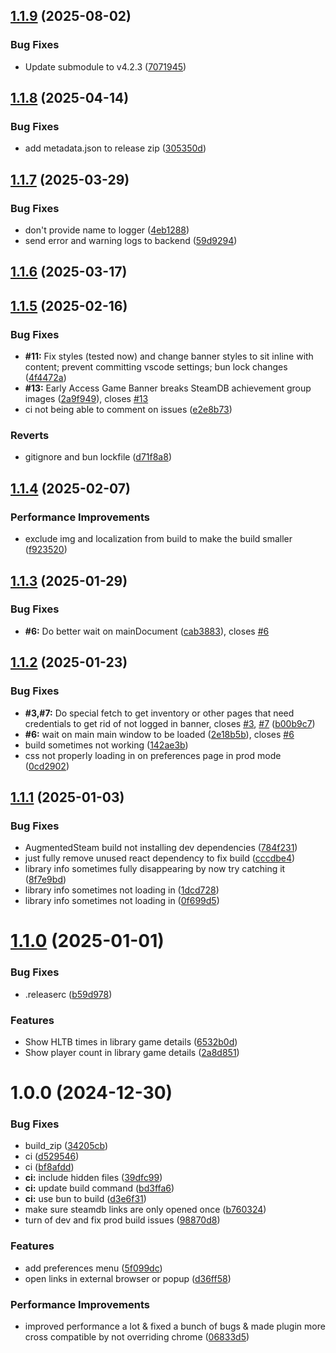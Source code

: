 ## [1.1.9](https://github.com/mythicalforks/AugmentedSteam-Extension-Plugin/compare/v1.1.8...v1.1.9) (2025-08-02)


### Bug Fixes

* Update submodule to v4.2.3 ([7071945](https://github.com/mythicalforks/AugmentedSteam-Extension-Plugin/commit/707194521c8d147e6d320f13ae2d3fa501db5e11))

## [1.1.8](https://github.com/BossSloth/AugmentedSteam-Extension-Plugin/compare/v1.1.7...v1.1.8) (2025-04-14)


### Bug Fixes

* add metadata.json to release zip ([305350d](https://github.com/BossSloth/AugmentedSteam-Extension-Plugin/commit/305350da76f10180459beed55f1f4f1475a29345))

## [1.1.7](https://github.com/BossSloth/AugmentedSteam-Extension-Plugin/compare/v1.1.6...v1.1.7) (2025-03-29)


### Bug Fixes

* don't provide name to logger ([4eb1288](https://github.com/BossSloth/AugmentedSteam-Extension-Plugin/commit/4eb1288345d3a2492963b1554a6a9ab4475b5bc4))
* send error and warning logs to backend ([59d9294](https://github.com/BossSloth/AugmentedSteam-Extension-Plugin/commit/59d9294381b58e378fad2a2bd255380286a4d303))

## [1.1.6](https://github.com/BossSloth/AugmentedSteam-Extension-Plugin/compare/v1.1.5...v1.1.6) (2025-03-17)

## [1.1.5](https://github.com/tddebart/AugmentedSteam-Extension-Plugin/compare/v1.1.4...v1.1.5) (2025-02-16)


### Bug Fixes

* **#11:** Fix styles (tested now) and change banner styles to sit inline with content; prevent committing vscode settings; bun lock changes ([4f4472a](https://github.com/tddebart/AugmentedSteam-Extension-Plugin/commit/4f4472a846ebea542574d360c8c6b3d5b6c72c8a))
* **#13:** Early Access Game Banner breaks SteamDB achievement group images ([2a9f949](https://github.com/tddebart/AugmentedSteam-Extension-Plugin/commit/2a9f94978a7dffff31b2f9e33e46eb85ca23c89e)), closes [#13](https://github.com/tddebart/AugmentedSteam-Extension-Plugin/issues/13)
* ci not being able to comment on issues ([e2e8b73](https://github.com/tddebart/AugmentedSteam-Extension-Plugin/commit/e2e8b739ab15e077735c8b922f3fb3926dfac43a))


### Reverts

* gitignore and bun lockfile ([d71f8a8](https://github.com/tddebart/AugmentedSteam-Extension-Plugin/commit/d71f8a83dfbf2b3842213c4d022ae00f4402595a))

## [1.1.4](https://github.com/tddebart/AugmentedSteam-Extension-Plugin/compare/v1.1.3...v1.1.4) (2025-02-07)


### Performance Improvements

* exclude img and localization from build to make the build smaller ([f923520](https://github.com/tddebart/AugmentedSteam-Extension-Plugin/commit/f923520d498d454601bc9b2ea54dcbe90688bb00))

## [1.1.3](https://github.com/tddebart/AugmentedSteam-Extension-Plugin/compare/v1.1.2...v1.1.3) (2025-01-29)


### Bug Fixes

* **#6:** Do better wait on mainDocument ([cab3883](https://github.com/tddebart/AugmentedSteam-Extension-Plugin/commit/cab3883a4b45f0610e21fc204723609a2d88bf12)), closes [#6](https://github.com/tddebart/AugmentedSteam-Extension-Plugin/issues/6)

## [1.1.2](https://github.com/tddebart/AugmentedSteam-Extension-Plugin/compare/v1.1.1...v1.1.2) (2025-01-23)


### Bug Fixes

* **#3,#7:** Do special fetch to get inventory or other pages that need credentials to get rid of not logged in banner, closes [#3](https://github.com/tddebart/AugmentedSteam-Extension-Plugin/issues/3), [#7](https://github.com/tddebart/AugmentedSteam-Extension-Plugin/issues/7) ([b00b9c7](https://github.com/tddebart/AugmentedSteam-Extension-Plugin/commit/b00b9c7ea64902827956c250681fb91b9e66da4f))
* **#6:** wait on main main window to be loaded ([2e18b5b](https://github.com/tddebart/AugmentedSteam-Extension-Plugin/commit/2e18b5be6ed1ec61671a0d47d4161743a97050c1)), closes [#6](https://github.com/tddebart/AugmentedSteam-Extension-Plugin/issues/6)
* build sometimes not working ([142ae3b](https://github.com/tddebart/AugmentedSteam-Extension-Plugin/commit/142ae3ba73a41c39c2cfc1882efcb96dc2e1ad83))
* css not properly loading in on preferences page in prod mode ([0cd2902](https://github.com/tddebart/AugmentedSteam-Extension-Plugin/commit/0cd2902f1de31b9a01c9b2a8a9e214001e276e47))

## [1.1.1](https://github.com/tddebart/AugmentedSteam-Extension-Plugin/compare/v1.1.0...v1.1.1) (2025-01-03)


### Bug Fixes

* AugmentedSteam build not installing dev dependencies ([784f231](https://github.com/tddebart/AugmentedSteam-Extension-Plugin/commit/784f231398af83b543140f0055b976572bc407e4))
* just fully remove unused react dependency to fix build ([cccdbe4](https://github.com/tddebart/AugmentedSteam-Extension-Plugin/commit/cccdbe4264285b6a2326c7c0b5e258ea3f527bcc))
* library info sometimes fully disappearing by now try catching it ([8f7e9bd](https://github.com/tddebart/AugmentedSteam-Extension-Plugin/commit/8f7e9bd548a197d07d70b8092667104ca6ac37c3))
* library info sometimes not loading in ([1dcd728](https://github.com/tddebart/AugmentedSteam-Extension-Plugin/commit/1dcd72859966e9608877bcaa889fd8eca212ae8a))
* library info sometimes not loading in ([0f699d5](https://github.com/tddebart/AugmentedSteam-Extension-Plugin/commit/0f699d50323b4b118e68b84dffd7752f5c38fa8d))

# [1.1.0](https://github.com/tddebart/AugmentedSteam-Extension-Plugin/compare/v1.0.0...v1.1.0) (2025-01-01)


### Bug Fixes

* .releaserc ([b59d978](https://github.com/tddebart/AugmentedSteam-Extension-Plugin/commit/b59d978ba100b020b0eff0a5d3ce6d514b7e8de5))


### Features

* Show HLTB times in library game details ([6532b0d](https://github.com/tddebart/AugmentedSteam-Extension-Plugin/commit/6532b0d7e178e66b2b54603a7e0db42eb4014cc6))
* Show player count in library game details ([2a8d851](https://github.com/tddebart/AugmentedSteam-Extension-Plugin/commit/2a8d85166fbbebf40817bf40e7fe9e4d5b44f43e))

# 1.0.0 (2024-12-30)


### Bug Fixes

* build_zip ([34205cb](https://github.com/tddebart/AugmentedSteam-Extension-Plugin/commit/34205cbe7e5eaf297c87079284ca40f239732d0e))
* ci ([d529546](https://github.com/tddebart/AugmentedSteam-Extension-Plugin/commit/d5295467fc354295a3cfd736cf50f98fc6c8d900))
* ci ([bf8afdd](https://github.com/tddebart/AugmentedSteam-Extension-Plugin/commit/bf8afdd499eb62262cb783d493f1eda76b89d760))
* **ci:** include hidden files ([39dfc99](https://github.com/tddebart/AugmentedSteam-Extension-Plugin/commit/39dfc99e61d5eadbba20febd43e6f3016e139e05))
* **ci:** update build command ([bd3ffa6](https://github.com/tddebart/AugmentedSteam-Extension-Plugin/commit/bd3ffa6f198243da2d02d3657e1c5622c3ec94f3))
* **ci:** use bun to build ([d3e6f31](https://github.com/tddebart/AugmentedSteam-Extension-Plugin/commit/d3e6f3160b1d475e9c9eb1c9e880750166933acd))
* make sure steamdb links are only opened once ([b760324](https://github.com/tddebart/AugmentedSteam-Extension-Plugin/commit/b7603244d9239e7140af297afc792111780979a5))
* turn of dev and fix prod build issues ([98870d8](https://github.com/tddebart/AugmentedSteam-Extension-Plugin/commit/98870d88bd1732ca6aa58a59b7a68ddd18d95d50))


### Features

* add preferences menu ([5f099dc](https://github.com/tddebart/AugmentedSteam-Extension-Plugin/commit/5f099dc4b252e10278c05cbd15aee0fae885bfe8))
* open links in external browser or popup ([d36ff58](https://github.com/tddebart/AugmentedSteam-Extension-Plugin/commit/d36ff58b4798219f4ee0d1ec32e525ad1f419787))


### Performance Improvements

* improved performance a lot & fixed a bunch of bugs & made plugin more cross compatible by not overriding chrome ([06833d5](https://github.com/tddebart/AugmentedSteam-Extension-Plugin/commit/06833d50426ff14751543d7cb2b441c0f2c5fc95))
